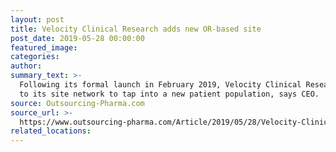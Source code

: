 ```yaml
---
layout: post
title: Velocity Clinical Research adds new OR-based site
post_date: 2019-05-28 00:00:00
featured_image:
categories:
author:
summary_text: >-
  Following its formal launch in February 2019, Velocity Clinical Research adds
  to its site network to tap into a new patient population, says CEO.
source: Outsourcing-Pharma.com
source_url: >-
  https://www.outsourcing-pharma.com/Article/2019/05/28/Velocity-Clinical-Research-adds-new-OR-based-site?utm_source=copyright&utm_medium=OnSite&utm_campaign=copyright
related_locations:
---
```


